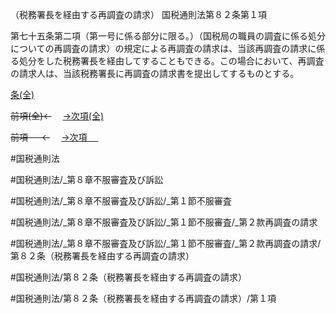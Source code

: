 （税務署長を経由する再調査の請求）
国税通則法第８２条第１項

第七十五条第二項（第一号に係る部分に限る。）（国税局の職員の調査に係る処分についての再調査の請求）の規定による再調査の請求は、当該再調査の請求に係る処分をした税務署長を経由してすることもできる。この場合において、再調査の請求人は、当該税務署長に再調査の請求書を提出してするものとする。

[条(全)](国税通則法＿＿＿＿＿第８２条_.md)

~~前項(全)←~~　  [→次項(全)](国税通則法＿＿＿＿＿第８２条第２項_.md)

~~前項 　 ←~~　  [→次項 　 ](国税通則法＿＿＿＿＿第８２条第２項.md)



#国税通則法

#国税通則法/_第８章不服審査及び訴訟

#国税通則法/_第８章不服審査及び訴訟/_第１節不服審査

#国税通則法/_第８章不服審査及び訴訟/_第１節不服審査/_第２款再調査の請求

#国税通則法/_第８章不服審査及び訴訟/_第１節不服審査/_第２款再調査の請求/第８２条（税務署長を経由する再調査の請求）

#国税通則法/第８２条（税務署長を経由する再調査の請求）

#国税通則法/第８２条（税務署長を経由する再調査の請求）/第１項

